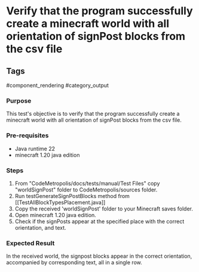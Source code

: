# Verify that the program successfully create a minecraft world with all orientation of signPost blocks from the csv file

## Tags
#component_rendering #category_output

### Purpose
This test's objective is to verify that the program successfully create a minecraft world with all orientation of signPost blocks from the csv file.

### Pre-requisites
- Java runtime 22
- minecraft 1.20 java edition


### Steps
1. From "CodeMetropolis/docs/tests/manual/Test Files" copy "worldSignPost" folder to CodeMetropolis/sources folder.
2. Run testGenerateSignPostBlocks method from [[TestAllBlockTypesPlacement.java]]
3. Copy the received 'worldSignPost' folder to your Minecraft saves folder.
4. Open minecraft 1.20 java edition.
5. Check if the signPosts appear at the specified place with the correct orientation, and text.

### Expected Result
In the received world, the signpost blocks appear in the correct orientation, accompanied by corresponding text, all in a single row.
